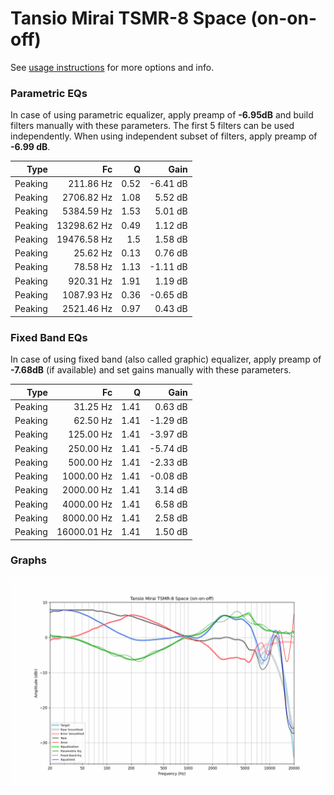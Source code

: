 # Tansio Mirai TSMR-8 Space (on-on-off)
See [usage instructions](https://github.com/jaakkopasanen/AutoEq#usage) for more options and info.

### Parametric EQs
In case of using parametric equalizer, apply preamp of **-6.95dB** and build filters manually
with these parameters. The first 5 filters can be used independently.
When using independent subset of filters, apply preamp of **-6.99 dB**.

| Type    | Fc          |    Q | Gain     |
|--------:|------------:|-----:|---------:|
| Peaking | 211.86 Hz   | 0.52 | -6.41 dB |
| Peaking | 2706.82 Hz  | 1.08 | 5.52 dB  |
| Peaking | 5384.59 Hz  | 1.53 | 5.01 dB  |
| Peaking | 13298.62 Hz | 0.49 | 1.12 dB  |
| Peaking | 19476.58 Hz | 1.5  | 1.58 dB  |
| Peaking | 25.62 Hz    | 0.13 | 0.76 dB  |
| Peaking | 78.58 Hz    | 1.13 | -1.11 dB |
| Peaking | 920.31 Hz   | 1.91 | 1.19 dB  |
| Peaking | 1087.93 Hz  | 0.36 | -0.65 dB |
| Peaking | 2521.46 Hz  | 0.97 | 0.43 dB  |

### Fixed Band EQs
In case of using fixed band (also called graphic) equalizer, apply preamp of **-7.68dB**
(if available) and set gains manually with these parameters.

| Type    | Fc          |    Q | Gain     |
|--------:|------------:|-----:|---------:|
| Peaking | 31.25 Hz    | 1.41 | 0.63 dB  |
| Peaking | 62.50 Hz    | 1.41 | -1.29 dB |
| Peaking | 125.00 Hz   | 1.41 | -3.97 dB |
| Peaking | 250.00 Hz   | 1.41 | -5.74 dB |
| Peaking | 500.00 Hz   | 1.41 | -2.33 dB |
| Peaking | 1000.00 Hz  | 1.41 | -0.08 dB |
| Peaking | 2000.00 Hz  | 1.41 | 3.14 dB  |
| Peaking | 4000.00 Hz  | 1.41 | 6.58 dB  |
| Peaking | 8000.00 Hz  | 1.41 | 2.58 dB  |
| Peaking | 16000.01 Hz | 1.41 | 1.50 dB  |

### Graphs
![](./Tansio%20Mirai%20TSMR-8%20Space%20(on-on-off).png)
